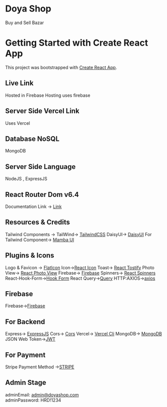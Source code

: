 # Doya Shop

Buy and Sell Bazar

# Getting Started with Create React App

This project was bootstrapped with [Create React App](https://github.com/facebook/create-react-app).

## Live Link

Hosted in Firebase Hosting uses firebase

## Server Side Vercel Link

Uses Vercel

## Database NoSQL

MongoDB

## Server Side Language

NodeJS , ExpressJS

## React Router Dom v6.4

Documentation Link -> [Link](https://reactrouter.com/en/main/start/overview)

## Resources & Credits

Tailwind Components ->
TailWind-> [TailwindCSS](https://tailwindcss.com/)
DaisyUI-> [DaisyUI](https://daisyui.com/)
For Tailwind Component-> [Mamba UI](https://www.mambaui.com/)

## Plugins & Icons

Logo & Favicon -> [FlatIcon](https://www.flaticon.com/)
Icon->[React Icon](https://react-icons.github.io/react-icons)
Toast-> [React Tostify](https://www.npmjs.com/package/react-toastify)
Photo View-> [React Photo View](https://react-photo-view.vercel.app/en-US)
Firebase-> [Firebase](https://www.npmjs.com/package/firebase)
Spinners-> [React Spinners](https://www.npmjs.com/package/react-spinners)
React-Hook-Form->[Hook Form](https://react-hook-form.com/get-started)
React Query->[Query](https://tanstack.com/query/v4/?from=reactQueryV3&original=https://react-query-v3.tanstack.com/)
HTTP:AXIOS->[axios](https://axios-http.com/docs/intro)

## Firebase

Firebase->[Firebase](https://console.firebase.google.com/)

## For Backend

Express-> [ExpressJS](https://expressjs.com/)
Cors-> [Cors](https://www.npmjs.com/package/cors)
Vercel-> [Vercel Cli](https://vercel.com/docs/cli)
MongoDB-> [MongoDB](https://cloud.mongodb.com/)
JSON Web Token->[JWT](https://jwt.io/)

## For Payment

Stripe Payment Method ->[STRIPE](https://stripe.com/)

## Admin Stage

adminEmail: admin@doyashop.com
<br/>
adminPassword: HRD!1234
